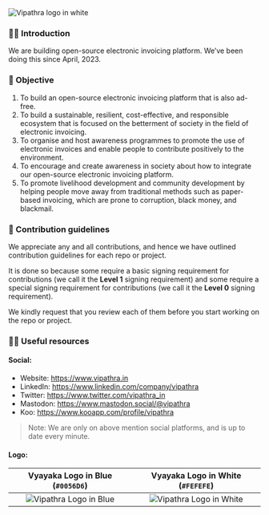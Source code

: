 <picture>
  <source media="(prefers-color-scheme: dark)" srcset="https://github.com/vipathra/.github/assets/68323012/4fb7efd5-c223-49d0-9732-6f4f315388e1">
  <source media="(prefers-color-scheme: light)" srcset="https://github.com/vipathra/.github/assets/68323012/4fb7efd5-c223-49d0-9732-6f4f315388e1">
  <img alt="Vipathra logo in white" src="https://github.com/vipathra/.github/assets/68323012/4fb7efd5-c223-49d0-9732-6f4f315388e1">
</picture>

### 🙋‍♀️ Introduction

We are building open-source electronic invoicing platform. We’ve been doing this since April, 2023.

### 🎯 Objective

1. To build an open-source electronic invoicing platform that is also ad-free.
2. To build a sustainable, resilient, cost-effective, and responsible ecosystem that is focused on the betterment of society in the field of electronic invoicing.
3. To organise and host awareness programmes to promote the use of electronic invoices and enable people to contribute positively to the environment.
4. To encourage and create awareness in society about how to integrate our open-source electronic invoicing platform.
5. To promote livelihood development and community development by helping people move away from traditional methods such as paper-based invoicing, which are prone to corruption, black money, and blackmail.

### 🌈 Contribution guidelines

We appreciate any and all contributions, and hence we have outlined contribution guidelines for each repo or project. 

It is done so because some require a basic signing requirement for contributions (we call it the **Level 1** signing requirement) and some require a special signing requirement for contributions (we call it the **Level 0** signing requirement).

We kindly request that you review each of them before you start working on the repo or project.

### 👩‍💻 Useful resources

#### Social:
  - Website: https://www.vipathra.in
  - LinkedIn: https://www.linkedin.com/company/vipathra
  - Twitter: https://www.twitter.com/vipathra_in
  - Mastodon: https://www.mastodon.social/@vipathra
  - Koo: https://www.kooapp.com/profile/vipathra

> Note: We are only on above mention social platforms, and is up to date every minute.

#### Logo:

  Vyayaka Logo in Blue (`#0056D6`) | Vyayaka Logo in White (`#FEFEFE`)
  :-------------------------:|:-------------------------:
  ![Vipathra Logo in Blue](https://github.com/vipathra/.github/assets/68323012/a03154bb-8e67-482a-94de-85a3c980839c) | ![Vipathra Logo in White](https://github.com/vipathra/.github/assets/68323012/b142cbdc-414b-49ad-bf21-d84b064eb51a)

